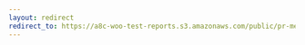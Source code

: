 ```yaml
---
layout: redirect
redirect_to: https://a8c-woo-test-reports.s3.amazonaws.com/public/pr-merge/43858/api/index.html
---
```

